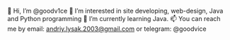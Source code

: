 👋 Hi, I’m @goodv1ce
👀 I’m interested in site developing, web-design, Java and Python programming
🌱 I’m currently learning Java.
📫 You can reach me by
email: andriy.lysak.2003@gmail.com
or
telegram: @goodvice

<!---
goodv1ce/goodv1ce is a ✨ special ✨ repository because its `README.md` (this file) appears on your GitHub profile.
You can click the Preview link to take a look at your changes.
--->
